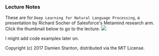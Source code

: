 ### Lecture Notes

These are for `Deep Learning for Natural Language Processing`, a presentation by Richard Socher of Salesforce's Metamind research arm. Click the thumbnail below to go to the lecture.
[![](https://storage.googleapis.com/personal-notes/dlnlp.png)](https://youtu.be/oGk1v1jQITw)

I might add code examples later on.

Copyright (c) 2017 Damien Stanton, distributed via the MIT License.
